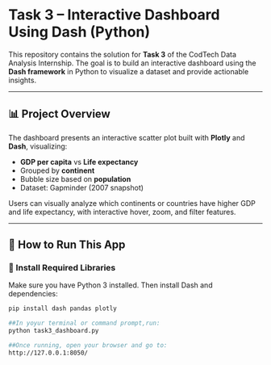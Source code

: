 # Task 3 – Interactive Dashboard Using Dash (Python)

This repository contains the solution for **Task 3** of the CodTech Data Analysis Internship. The goal is to build an interactive dashboard using the **Dash framework** in Python to visualize a dataset and provide actionable insights.

---

## 📊 Project Overview

The dashboard presents an interactive scatter plot built with **Plotly** and **Dash**, visualizing:
- **GDP per capita** vs **Life expectancy**
- Grouped by **continent**
- Bubble size based on **population**
- Dataset: Gapminder (2007 snapshot)

Users can visually analyze which continents or countries have higher GDP and life expectancy, with interactive hover, zoom, and filter features.

---

## 🚀 How to Run This App

### 🔧 Install Required Libraries

Make sure you have Python 3 installed. Then install Dash and dependencies:

```bash
pip install dash pandas plotly

##In yoyur terminal or command prompt,run:
python task3_dashboard.py

##Once running, open your browser and go to:
http://127.0.0.1:8050/

